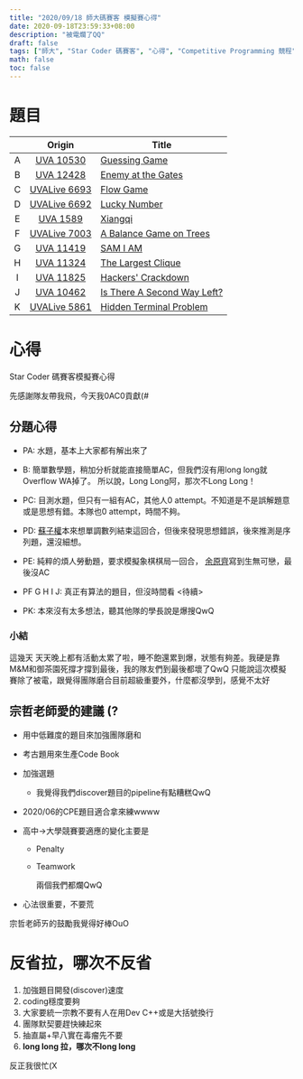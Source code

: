```yaml
---
title: "2020/09/18 師大碼賽客 模擬賽心得"
date: 2020-09-18T23:59:33+08:00
description: "被電爛了QQ"
draft: false
tags: ["師大", "Star Coder 碼賽客", "心得", "Competitive Programming 競程"]
math: false
toc: false
---
```


# 題目

|      |                            Origin                            | Title                                                        |
| :--: | :----------------------------------------------------------: | ------------------------------------------------------------ |
|  A   |   [UVA 10530](https://vjudge.net/problem/UVA-10530/origin)   | [Guessing Game](https://vjudge.net/contest/395137#problem/A) |
|  B   |   [UVA 12428](https://vjudge.net/problem/UVA-12428/origin)   | [Enemy at the Gates](https://vjudge.net/contest/395137#problem/B) |
|  C   | [UVALive 6693](https://vjudge.net/problem/UVALive-6693/origin) | [Flow Game](https://vjudge.net/contest/395137#problem/C)     |
|  D   | [UVALive 6692](https://vjudge.net/problem/UVALive-6692/origin) | [Lucky Number](https://vjudge.net/contest/395137#problem/D)  |
|  E   |    [UVA 1589](https://vjudge.net/problem/UVA-1589/origin)    | [Xiangqi](https://vjudge.net/contest/395137#problem/E)       |
|  F   | [UVALive 7003](https://vjudge.net/problem/UVALive-7003/origin) | [A Balance Game on Trees](https://vjudge.net/contest/395137#problem/F) |
|  G   |   [UVA 11419](https://vjudge.net/problem/UVA-11419/origin)   | [SAM I AM](https://vjudge.net/contest/395137#problem/G)      |
|  H   |   [UVA 11324](https://vjudge.net/problem/UVA-11324/origin)   | [The Largest Clique](https://vjudge.net/contest/395137#problem/H) |
|  I   |   [UVA 11825](https://vjudge.net/problem/UVA-11825/origin)   | [Hackers' Crackdown](https://vjudge.net/contest/395137#problem/I) |
|  J   |   [UVA 10462](https://vjudge.net/problem/UVA-10462/origin)   | [Is There A Second Way Left?](https://vjudge.net/contest/395137#problem/J) |
|  K   | [UVALive 5861](https://vjudge.net/problem/UVALive-5861/origin) | [Hidden Terminal Problem](https://vjudge.net/contest/395137#problem/K) |

# 心得

Star Coder 碼賽客模擬賽心得

先感謝隊友帶我飛，今天我0AC0貢獻(#

## 分題心得

- PA: 水題，基本上大家都有解出來了

- B: 簡單數學題，稍加分析就能直接簡單AC，但我們沒有用long long就Overflow WA掉了。  所以說，Long Long阿，那次不Long Long！

- PC: 目測水題，但只有一組有AC，其他人0 attempt。不知道是不是誤解題意或是思想有錯。本隊也0 attempt，時間不夠。

- PD: [蘇子權](https://www.facebook.com/ryan.su.946517?__cft__[0]=AZVs4lStid8C1734qho-eLSa7fO4pTp5PTnngG-zobYY1riGdPPCc6WJ0A-CISMTsYVQHo_Ohr00aKhPLmTWgHx8gtmiY_G534D9gfkzRBYETiXzo3H83NWJnKXcN_BoY-JaaFkz8ywCZSVT4WvaV5FU&__tn__=-]K-R)本來想單調數列結束這回合，但後來發現思想錯誤，後來推測是序列題，還沒細想。

- PE: 純粹的煩人勞動題，要求模擬象棋棋局一回合， [余原齊](https://www.facebook.com/profile.php?id=100002179721523&__cft__[0]=AZVs4lStid8C1734qho-eLSa7fO4pTp5PTnngG-zobYY1riGdPPCc6WJ0A-CISMTsYVQHo_Ohr00aKhPLmTWgHx8gtmiY_G534D9gfkzRBYETiXzo3H83NWJnKXcN_BoY-JaaFkz8ywCZSVT4WvaV5FU&__tn__=-]K-R)寫到生無可戀，最後沒AC

- PF G H I J: 真正有算法的題目，但沒時間看 \<待續\>

- PK: 本來沒有太多想法，聽其他隊的學長說是爆搜QwQ

### 小結

這幾天 天天晚上都有活動太累了啦，睡不飽還累到爆，狀態有夠差。我硬是靠M&M和御茶園死撐才撐到最後，我的隊友們到最後都壞了QwQ
只能說這次模擬賽除了被電，跟覺得團隊磨合目前超級重要外，什麼都沒學到，感覺不太好

## 宗哲老師愛的建議 (?

- 用中低難度的題目來加強團隊磨和

- 考古題用來生產Code Book

- 加強選題

  - 我覺得我們discover題目的pipeline有點糟糕QwQ

- 2020/06的CPE題目適合拿來練wwww

- 高中->大學競賽要適應的變化主要是

  - Penalty

  - Teamwork

    兩個我們都爛QwQ

- 心法很重要，不要荒

宗哲老師ㄞ的鼓勵我覺得好棒OuO

# 反省拉，哪次不反省

1. 加強題目開發(discover)速度
2. coding穩度要夠
3. 大家要統一宗教不要有人在用Dev C++或是大括號換行
4. 團隊默契要趕快練起來
5. 抽直屬+早八實在毒瘤先不要
6. **long long 拉，哪次不long long**

反正我很忙(X
